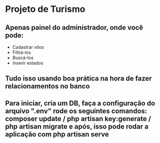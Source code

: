 <h1>Projeto de Turismo</h1>

<h2>Apenas painel do administrador, onde você pode:</h2>
<ul>
  <li>Cadastrar vôos</li>
  <li>Filtrá-los</li>
  <li>Buscá-los</li>
  <li>Inserir estados</li>
</ul>

<h2>Tudo isso usando boa prática na hora de fazer relacionamentos no banco</h2>

## Para iniciar, cria um DB, faça a configuração do arquivo ".env" rode os seguintes comandos: composer update / php artisan key:generate / php artisan migrate e após, isso pode rodar a aplicação com php artisan serve

